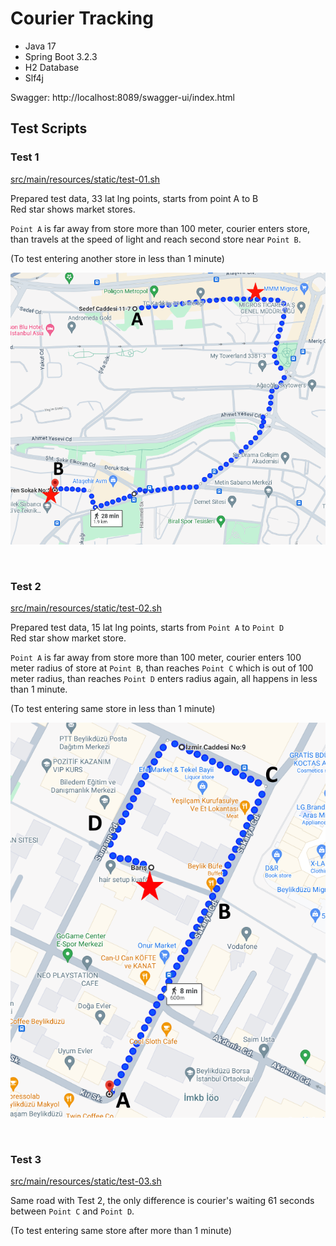 # Courier Tracking
- Java 17
- Spring Boot 3.2.3
- H2 Database
- Slf4j

Swagger: http://localhost:8089/swagger-ui/index.html

## Test Scripts
### Test 1

[src/main/resources/static/test-01.sh](https://github.com/atifimal/courier-track/blob/6381100a9c066e31f4105622737e0a463e819063/src/main/resources/static/test-01.sh)

Prepared test data, 33 lat lng points, starts from point A to B <br>
Red star shows market stores. 

`Point A` is far away from store more than 100 meter, courier enters store, than travels at the speed of light and reach second store near `Point B`. <br>

(To test entering another store in less than 1 minute)

![test-01](src/main/resources/static/map-test-01.png)

<br>

### Test 2

[src/main/resources/static/test-02.sh](https://github.com/atifimal/courier-track/blob/6381100a9c066e31f4105622737e0a463e819063/src/main/resources/static/test-02.sh)

Prepared test data, 15 lat lng points, starts from `Point A` to `Point D` <br>
Red star show market store.

`Point A` is far away from store more than 100 meter, courier enters 100 meter radius of store at `Point B`, than reaches `Point C` which is out of 100 meter radius, than reaches `Point D` enters radius again, all happens in less than 1 minute.<br>

(To test entering same store in less than 1 minute)

![test-02](src/main/resources/static/map-test-02-03.png)

<br>

### Test 3

[src/main/resources/static/test-03.sh](https://github.com/atifimal/courier-track/blob/6381100a9c066e31f4105622737e0a463e819063/src/main/resources/static/test-03.sh)

Same road with Test 2, the only difference is courier's waiting 61 seconds between `Point C` and `Point D`.

(To test entering same store after more than 1 minute)